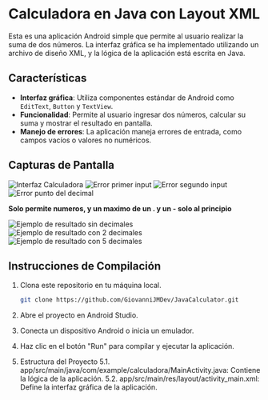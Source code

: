 # Calculadora en Java con Layout XML

Esta es una aplicación Android simple que permite al usuario realizar la suma de dos números. La interfaz gráfica se ha implementado utilizando un archivo de diseño XML, y la lógica de la aplicación está escrita en Java.

## Características

- **Interfaz gráfica**: Utiliza componentes estándar de Android como `EditText`, `Button` y `TextView`.
- **Funcionalidad**: Permite al usuario ingresar dos números, calcular su suma y mostrar el resultado en pantalla.
- **Manejo de errores**: La aplicación maneja errores de entrada, como campos vacíos o valores no numéricos.

## Capturas de Pantalla

![Interfaz Calculadora](![image](https://github.com/user-attachments/assets/92dcc066-55f3-44db-aa40-281418e30777))
![Error primer input](![image](https://github.com/user-attachments/assets/2b2a8d0d-f10d-4b1e-b303-5b2f68e2c4a2))
![Error segundo input](![image](https://github.com/user-attachments/assets/f2867c45-ad9f-4074-b314-4387f7899a45))
![Error punto del decimal](![image](https://github.com/user-attachments/assets/0bf4482e-f50b-4b88-b655-d81a20b2198f))

**Solo permite numeros, y un maximo de un . y un - solo al principio**

![Ejemplo de resultado sin decimales](![image](https://github.com/user-attachments/assets/9748e5c4-92ab-411e-a932-198193016b06))
![Ejemplo de resultado con 2 decimales](![image](https://github.com/user-attachments/assets/96150e72-3214-47b8-af1a-97fba482f24f)
)
![Ejemplo de resultado con 5 decimales](![image](https://github.com/user-attachments/assets/0842bc98-085e-4a0d-ad5d-078b02dba54a)
)

## Instrucciones de Compilación

1. Clona este repositorio en tu máquina local.
   ```bash
   git clone https://github.com/GiovanniJMDev/JavaCalculator.git
   ```
   
2. Abre el proyecto en Android Studio.

3. Conecta un dispositivo Android o inicia un emulador.

4. Haz clic en el botón "Run" para compilar y ejecutar la aplicación.

5. Estructura del Proyecto
   5.1. app/src/main/java/com/example/calculadora/MainActivity.java: Contiene la lógica de la aplicación.
   5.2. app/src/main/res/layout/activity_main.xml: Define la interfaz gráfica de la aplicación.

